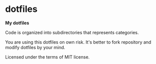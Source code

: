 # dotfiles

**My dotfiles**

Code is organized into subdirectories that represents categories.

You are using this dotfiles on own risk. It's better to fork repository and modify dotfiles by your mind.

Licensed under the terms of MIT license.
